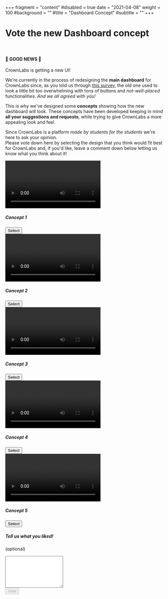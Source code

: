 +++
fragment = "content"
#disabled = true
date = "2021-04-08"
weight = 100
#background = ""
#title = "Dashboard Concept"
#subtitle = ""
+++

# Vote the new Dashboard concept
<br/>

#### 🎉 GOOD NEWS 🎉

CrownLabs is getting a new UI!

We're currently in the process of redesigning the **main dashboard** for CrownLabs since, as you told us through [this survey](https://forms.gle/ktZjrvtW5BzpoHia7), the old one used to look a little bit too overwhelming with tons of buttons and _not-well-placed_ functionalities. *And we all agreed with you!*

This is why we've designed some **concepts** showing how the new dashboard will look. These concepts have been developed keeping in mind **all your suggestions and requests**, while trying to give CrownLabs a more appealing look and feel.

Since CrownLabs is a platform *made by students for the students* we're here to ask your opinion.<br/>
Please vote down here by selecting the design that you think would fit best for CrownLabs and, if you'd like, leave a comment down below letting us know what you think about it!

<script defer src="https://cdn.jsdelivr.net/npm/bootstrap@5.0.0-beta3/dist/js/bootstrap.bundle.min.js" integrity="sha384-JEW9xMcG8R+pH31jmWH6WWP0WintQrMb4s7ZOdauHnUtxwoG2vI5DkLtS3qm9Ekf" crossorigin="anonymous"></script>
<script defer src="./script.js"></script>
<html lang="en">

<body>
  <div class="row my-4">
    <div class="col-lg-4 col-md-6 p-2">
      <div class="card text-center">
        <div class="embed-responsive embed-responsive-16by9">
          <video controls="true" class="embed-responsive-item card-img-top">
            <source src="https://drive.google.com/uc?export=download&id=1BC9LX2RDDH-hpjRB039GdT5uTX7WNNhN"
              type="video/mp4">
          </video>
        </div>
        <div class="card-body">
          <h5 class="card-title">Concept 1</h5>
          <button name='video' id="concept_1" class="btn btn-primary" value="1">Select</a>
        </div>
      </div>
    </div>
    <div class="col-lg-4 col-md-6 p-2">
      <div class="card text-center">
        <div class="embed-responsive embed-responsive-16by9">
          <video controls="true" class="embed-responsive-item card-img-top">
            <source src="https://drive.google.com/uc?export=download&id=1-uJbvf9E0eRDtXVeZ-iY8aD7NUFGx2HI"
              type="video/mp4">
          </video>
        </div>
        <div class="card-body">
          <h5 class="card-title">Concept 2</h5>
          <button name='video' id="concept_2" class="btn btn-primary" value="2">Select</a>
        </div>
      </div>
    </div>
    <div class="col-lg-4 col-md-6 p-2">
      <div class="card text-center">
        <div class="embed-responsive embed-responsive-16by9">
          <video controls="true" class="embed-responsive-item card-img-top">
            <source src="https://drive.google.com/uc?export=download&id=1x1k3UBoNmqPFTVCU8XD7bM9f6VTYQUNK"
              type="video/mp4">
          </video>
        </div>
        <div class="card-body">
          <h5 class="card-title">Concept 3</h5>
          <button name='video' id="concept_3" class="btn btn-primary" value="3">Select</a>
        </div>
      </div>
    </div>
    <div class="offset-lg-2 col-lg-4 col-md-6 p-2">
      <div class="card text-center">
        <div class="embed-responsive embed-responsive-16by9">
          <video controls="true" class="embed-responsive-item card-img-top">
            <source src="https://drive.google.com/uc?export=download&id=1_Aihtb5rQPDn4fge4ptKmjYvfpEpANrk"
              type="video/mp4">
          </video>
        </div>
        <div class="card-body">
          <h5 class="card-title">Concept 4</h5>
          <button name='video' id="concept_4" class="btn btn-primary" value="4">Select</a>
        </div>
      </div>
    </div>
    <div class="offset-md-3 offset-lg-0 col-lg-4 col-md-6 p-2">
      <div class="card text-center">
        <div class="embed-responsive embed-responsive-16by9">
          <video controls="true" class="embed-responsive-item card-img-top">
            <source src="https://drive.google.com/uc?export=download&id=1FHPj6XUentGvgwH_tiyLeil2vcT91ei3"
              type="video/mp4">
          </video>
        </div>
        <div class="card-body">
          <h5 class="card-title">Concept 5</h5>
          <button name='video' id="concept_5" class="btn btn-primary" value="5">Select</a>
        </div>
      </div>
    </div>
    <div class="offset-lg-2 col-lg-8 col-12 p-2">
      <div class="card text-center h-100">
        <div class="card-body">
          <div class="form-group ">
            <label for="comment"><h5>Tell us what you liked!</h5></label>
            <p>(optional)</p>
            <textarea class="form-control " style="height: 100px;" name="" id="comment" rows="3"></textarea>
          </div>
          <div class="row mb-3">
            <div class="col text-center">
              <button id="vote" type="button" class="btn btn-success" disabled>Vote</button>
            </div>
          </div>
          <div id="result" class="row mt-3 px-3 collapse">
          </div>
        </div>
      </div>
    </div>
  </div>
</body>

</html>